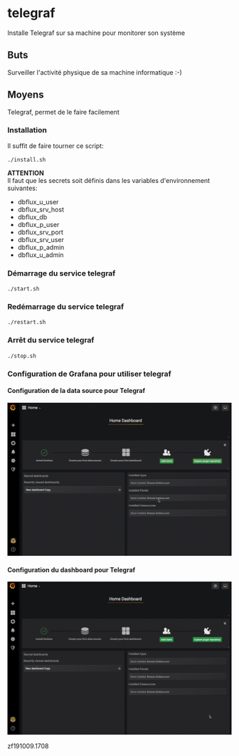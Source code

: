 # telegraf
Installe Telegraf sur sa machine pour monitorer son système

## Buts
Surveiller l'activité physique de sa machine informatique :-)

## Moyens
Telegraf, permet de le faire facilement


### Installation
Il suffit de faire tourner ce script:
```
./install.sh
```

**ATTENTION**<br>
Il faut que les secrets soit définis dans les variables d'environnement suivantes:

* dbflux_u_user
* dbflux_srv_host
* dbflux_db
* dbflux_p_user
* dbflux_srv_port
* dbflux_srv_user
* dbflux_p_admin
* dbflux_u_admin



### Démarrage du service telegraf
```
./start.sh
```


### Redémarrage du service telegraf
```
./restart.sh
```


### Arrêt du service telegraf
```
./stop.sh
```


### Configuration de Grafana pour utiliser telegraf
#### Configuration de la data source pour Telegraf
![Image](https://raw.githubusercontent.com/zuzu59/telegraf/master/img/grafana_configuration_data_source_telegraf.gif)



#### Configuration du dashboard pour Telegraf
![Image](https://raw.githubusercontent.com/zuzu59/telegraf/master/img/grafana_configuration_dashboard_telegraf.gif)





zf191009.1708
